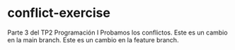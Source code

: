 # conflict-exercise
Parte 3 del TP2 Programación I
Probamos los conflictos.
Este es un cambio en la main branch.
Este es un cambio en la feature branch.